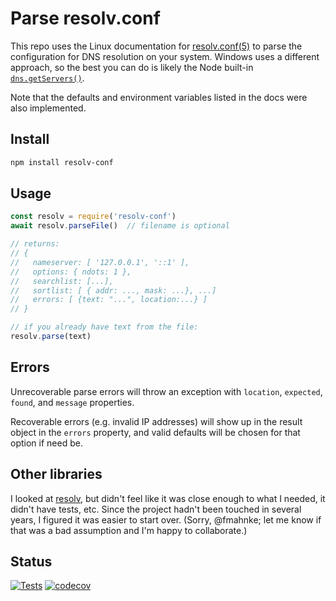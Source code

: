# Parse resolv.conf

This repo uses the Linux documentation for [resolv.conf(5)](https://man7.org/linux/man-pages/man5/resolv.conf.5.html) to parse the configuration for DNS resolution on your system.  Windows uses a different approach, so the best you can do is likely the Node built-in [`dns.getServers()`](https://nodejs.org/api/dns.html#dns_dns_getservers).

Note that the defaults and environment variables listed in the docs were also implemented.

## Install

```sh
npm install resolv-conf
```

## Usage

```js
const resolv = require('resolv-conf')
await resolv.parseFile()  // filename is optional

// returns:
// {
//   nameserver: [ '127.0.0.1', '::1' ],
//   options: { ndots: 1 },
//   searchlist: [...],
//   sortlist: [ { addr: ..., mask: ...}, ...]
//   errors: [ {text: "...", location:...} ]
// }

// if you already have text from the file:
resolv.parse(text)
```

## Errors

Unrecoverable parse errors will throw an exception with `location`, `expected`, `found`, and `message` properties.

Recoverable errors (e.g. invalid IP addresses) will show up in the result object in the `errors` property, and valid defaults will be chosen for that option if need be.

## Other libraries

I looked at [resolv](https://github.com/fmahnke/resolv), but didn't feel like it was close enough to what I needed, it didn't have tests, etc.  Since the project hadn't been touched in several years, I figured it was easier to start over.  (Sorry, @fmahnke; let me know if that was a bad assumption and I'm happy to collaborate.)

## Status

[![Tests](https://github.com/hildjj/resolv-conf/actions/workflows/node.js.yml/badge.svg)](https://github.com/hildjj/resolv-conf/actions/workflows/node.js.yml)
[![codecov](https://codecov.io/gh/hildjj/resolv-conf/graph/badge.svg?token=Y4Z2ALWXAA)](https://codecov.io/gh/hildjj/resolv-conf)
